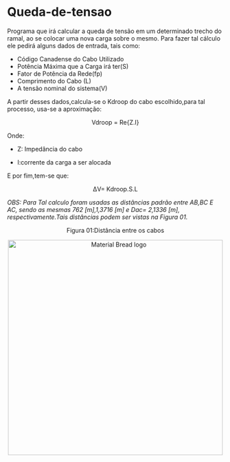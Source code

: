 # Queda-de-tensao
Programa que irá calcular a queda de tensão em um determinado trecho do ramal, ao se colocar uma nova carga sobre o mesmo. Para fazer tal cálculo ele pedirá alguns dados de entrada, tais como:

- Código Canadense do Cabo Utilizado 
- Potência Máxima que a Carga irá ter(S) 
- Fator de Potência da Rede(fp)
- Comprimento do Cabo (L)
- A tensão nominal do sistema(V) 

A partir desses dados,calcula-se o Kdroop do cabo escolhido,para tal processo, usa-se a aproximação:
<p align="center">Vdroop = Re{Z.I}</p>

Onde:

- Z: Impedância do cabo

- I:corrente da carga a ser alocada

E por fim,tem-se que:
<p align="center">ΔV= Kdroop.S.L</p>


*OBS: Para Tal calculo foram usadas as distâncias padrão entre AB,BC E AC, sendo as mesmas 762 [m],1,3716 [m] e Dac= 2,1336 [m], respectivamente.Tais distâncias podem ser vistas na Figura 01.*




<p align="center">Figura 01:Distância entre os cabos</p>

<p align="center">

  <img width="500" src="" alt="Material Bread logo">
  
</p>

